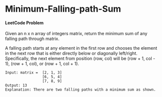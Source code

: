 # Minimum-Falling-path-Sum
#### LeetCode Problem

Given an n x n array of integers matrix, return the minimum sum of any falling path through matrix.

A falling path starts at any element in the first row and chooses the element in the next row that is either directly below or diagonally left/right. Specifically, the next element from position (row, col) will be (row + 1, col - 1), (row + 1, col), or (row + 1, col + 1).

```
Input: matrix =  [2, 1, 3]
                 [6, 5, 4]
                 [7, 8, 9]
Output: 13
Explanation: There are two falling paths with a minimum sum as shown.
```
